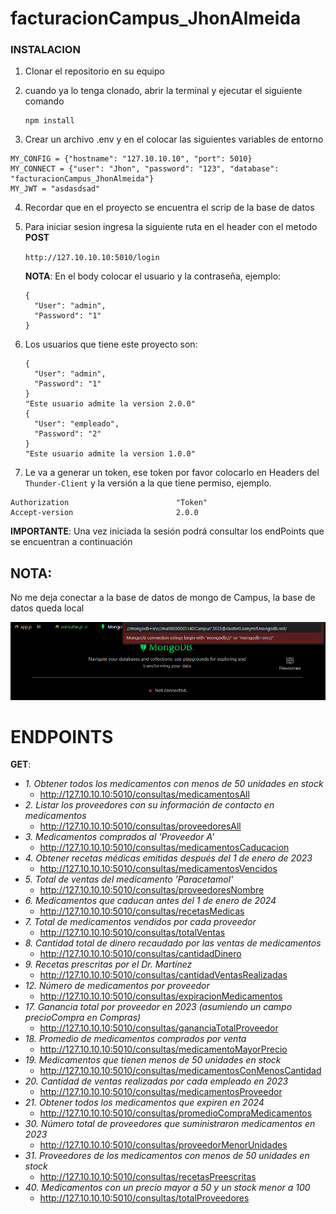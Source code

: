 # facturacionCampus_JhonAlmeida



### INSTALACION

1. Clonar el repositorio en su equipo

2. cuando ya lo tenga clonado, abrir la terminal y ejecutar el siguiente comando 

   ```
   npm install
   ```

3. Crear un archivo .env y en el colocar las siguientes variables de entorno 

```
MY_CONFIG = {"hostname": "127.10.10.10", "port": 5010}
MY_CONNECT = {"user": "Jhon", "password": "123", "database": "facturacionCampus_JhonAlmeida"}
MY_JWT = "asdasdsad"
```

4. Recordar que en el proyecto se encuentra el scrip de la base de datos

5. Para iniciar sesion ingresa la siguiente ruta en el header con el metodo **POST**

   `http://127.10.10.10:5010/login`

   **NOTA**: En el body colocar el usuario y la contraseña, ejemplo:

   ```
   {
     "User": "admin",
     "Password": "1"
   }
   ```

6. Los usuarios que tiene este proyecto son: 

   ```
   {
     "User": "admin",
     "Password": "1"
   }
   "Este usuario admite la version 2.0.0"
   {
     "User": "empleado",
     "Password": "2"
   }
   "Este usuario admite la version 1.0.0"
   ```

7.  Le va a generar un token, ese token por favor colocarlo en Headers del `Thunder-Client` y la versión a la que tiene permiso, ejemplo.

   ```
   Authorization 						"Token"
   Accept-version						2.0.0
   ```

   

**IMPORTANTE**: Una vez iniciada la sesión podrá consultar los endPoints que se encuentran a continuación



## NOTA:

No me deja conectar a la base de datos de mongo de Campus, la base de datos queda local

![error al conectar](./src/Screenshot%202023-09-05%20132625.png)



# ENDPOINTS

**GET**:

- *1. Obtener todos los medicamentos con menos de 50 unidades en stock*
  - http://127.10.10.10:5010/consultas/medicamentosAll
- *2. Listar los proveedores con su información de contacto en medicamentos*
  - http://127.10.10.10:5010/consultas/proveedoresAll
- *3. Medicamentos comprados al 'Proveedor A'*
  - http://127.10.10.10:5010/consultas/medicamentosCaducacion
- *4. Obtener recetas médicas emitidas después del 1 de enero de 2023*
  - http://127.10.10.10:5010/consultas/medicamentosVencidos
- *5. Total de ventas del medicamento 'Paracetamol'*
  - http://127.10.10.10:5010/consultas/proveedoresNombre
- *6. Medicamentos que caducan antes del 1 de enero de 2024*
  - http://127.10.10.10:5010/consultas/recetasMedicas
- *7. Total de medicamentos vendidos por cada proveedor*
  - http://127.10.10.10:5010/consultas/totalVentas
- *8. Cantidad total de dinero recaudado por las ventas de medicamentos*
  - http://127.10.10.10:5010/consultas/cantidadDinero
- *9. Recetas prescritas por el Dr. Martínez*
  - http://127.10.10.10:5010/consultas/cantidadVentasRealizadas
- *12. Número de medicamentos por proveedor*
  - http://127.10.10.10:5010/consultas/expiracionMedicamentos
- *17. Ganancia total por proveedor en 2023 (asumiendo un campo precioCompra en Compras)*
  - http://127.10.10.10:5010/consultas/gananciaTotalProveedor
- *18. Promedio de medicamentos comprados por venta*
  - http://127.10.10.10:5010/consultas/medicamentoMayorPrecio
- *19. Medicamentos que tienen menos de 50 unidades en stock*
  - http://127.10.10.10:5010/consultas/medicamentosConMenosCantidad
- *20. Cantidad de ventas realizadas por cada empleado en 2023*
  - http://127.10.10.10:5010/consultas/medicamentosProveedor
- *21. Obtener todos los medicamentos que expiren en 2024*
  - http://127.10.10.10:5010/consultas/promedioCompraMedicamentos
- *30. Número total de proveedores que suministraron medicamentos en 2023*
  - http://127.10.10.10:5010/consultas/proveedorMenorUnidades
- *31. Proveedores de los medicamentos con menos de 50 unidades en stock*
  - http://127.10.10.10:5010/consultas/recetasPreescritas
- *40. Medicamentos con un precio mayor a 50 y un stock menor a 100*
  - http://127.10.10.10:5010/consultas/totalProveedores